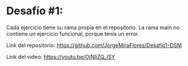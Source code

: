 # Desafío #1:

Cada ejercicio tiene su rama propia en el repositorio. La rama main no contiene un ejercicio funcional, porque tenía un error. 

Link del repositorio: https://github.com/JorgeMiraFlores/Desafio1-DSM

Link del video: https://youtu.be/OjNIiZQ_ISY

